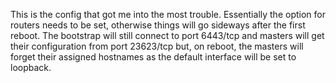 This is the config that got me into the most trouble. Essentially the option for routers needs to be set, otherwise things will go sideways after the first reboot. The bootstrap will still connect to port 6443/tcp and masters will get their configuration from port 23623/tcp but, on reboot, the masters will forget their assigned hostnames as the default interface will be set to loopback.
